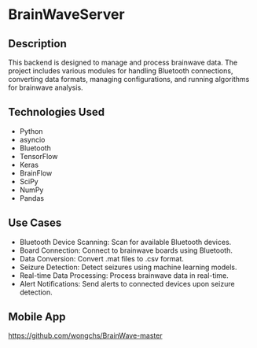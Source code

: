# BrainWaveServer

## Description
This backend is designed to manage and process brainwave data. The project includes various modules for handling Bluetooth connections, converting data formats, managing configurations, and running algorithms for brainwave analysis.

## Technologies Used
- Python
- asyncio
- Bluetooth
- TensorFlow
- Keras
- BrainFlow
- SciPy
- NumPy
- Pandas

## Use Cases
- Bluetooth Device Scanning: Scan for available Bluetooth devices.
- Board Connection: Connect to brainwave boards using Bluetooth.
- Data Conversion: Convert .mat files to .csv format.
- Seizure Detection: Detect seizures using machine learning models.
- Real-time Data Processing: Process brainwave data in real-time.
- Alert Notifications: Send alerts to connected devices upon seizure detection.

## Mobile App
https://github.com/wongchs/BrainWave-master